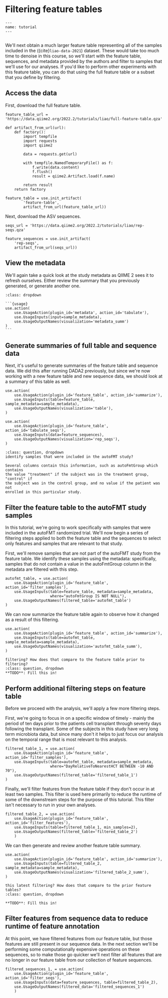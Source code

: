 # Filtering feature tables

```{usage-scope}
---
name: tutorial
---
```

```{usage-selector}
```

We'll next obtain a much larger feature table representing all of the samples
included in the ({cite}`liao-data-2021`) dataset. These would take too much
time to denoise in this course, so we'll start with the feature table,
sequences, and metadata provided by the authors and filter to samples that
we'll use for our analyses. If you'd like to perform other experiments with
this feature table, you can do that using the full feature table or a subset
that you define by filtering.

## Access the data

First, download the full feature table.

```{usage}
feature_table_url = 'https://data.qiime2.org/2022.2/tutorials/liao/full-feature-table.qza'

def artifact_from_url(url):
    def factory():
        import tempfile
        import requests
        import qiime2

        data = requests.get(url)

        with tempfile.NamedTemporaryFile() as f:
            f.write(data.content)
            f.flush()
            result = qiime2.Artifact.load(f.name)

        return result
    return factory

feature_table = use.init_artifact(
        'feature-table',
        artifact_from_url(feature_table_url))
```

Next, download the ASV sequences.

```{usage}
seqs_url = 'https://data.qiime2.org/2022.2/tutorials/liao/rep-seqs.qza'

feature_sequences = use.init_artifact(
    'rep-seqs',
    artifact_from_url(seqs_url))
```

## View the metadata

We'll again take a quick look at the study metadata as QIIME 2 sees it to
refresh ourselves. Either review the summary that you previously generated, or
generate another one.

````{admonition} Expand this box for help generating a metadata summary.
:class: dropdown

```{usage}
use.action(
    use.UsageAction(plugin_id='metadata', action_id='tabulate'),
    use.UsageInputs(input=sample_metadata),
    use.UsageOutputNames(visualization='metadata_summ')
)
```
````


## Generate summaries of full table and sequence data

Next, it's useful to generate summaries of the feature table and sequence data.
We did this after running DADA2 previously, but since we're now working with a
new feature table and new sequence data, we should look at a summary of this
table as well.

```{usage}
use.action(
    use.UsageAction(plugin_id='feature_table', action_id='summarize'),
    use.UsageInputs(table=feature_table, sample_metadata=sample_metadata),
    use.UsageOutputNames(visualization='table'),
)

use.action(
    use.UsageAction(plugin_id='feature_table', action_id='tabulate_seqs'),
    use.UsageInputs(data=feature_sequences),
    use.UsageOutputNames(visualization='rep_seqs'),
)
```

```{admonition} Which column or columns in the metadata could be used to
:class: question, dropdown
identify samples that were included in the autoFMT study?

Several columns contain this information, such as autoFmtGroup which contains
the value "treatment" if the subject was in the treatment group, "control" if
the subject was in the control group, and no value if the patient was not
enrolled in this particular study.
```

## Filter the feature table to the autoFMT study samples

In this tutorial, we're going to work specifically with samples that were
included in the autoFMT randomized trial. We'll now begin a series of filtering
steps applied to both the feature table and the sequences to select only
features and samples that are relevant to that study.

First, we'll remove samples that are not part of the autoFMT study from the
feature table. We identify these samples using the metadata: specifically,
samples that do not contain a value in the autoFmtGroup column in the metadata
are filtered with this step.

```{usage}
autofmt_table, = use.action(
    use.UsageAction(plugin_id='feature_table', action_id='filter_samples'),
    use.UsageInputs(table=feature_table, metadata=sample_metadata,
                    where="autoFmtGroup IS NOT NULL"),
    use.UsageOutputNames(filtered_table='autofmt_table')
)
```

We can now summarize the feature table again to observe how it changed as a
result of this filtering.

```{usage}
use.action(
    use.UsageAction(plugin_id='feature_table', action_id='summarize'),
    use.UsageInputs(table=autofmt_table, sample_metadata=sample_metadata),
    use.UsageOutputNames(visualization='autofmt_table_summ'),
)
```

```{admonition} How many samples and features are in this feature table after
filtering? How does that compare to the feature table prior to filtering?
:class: question, dropdown
**TODO**: Fill this in!
```

## Perform additional filtering steps on feature table

Before we proceed with the analysis, we'll apply a few more filtering steps.

First, we're going to focus in on a specific window of timely - mainly the
period of ten days prior to the patients cell transplant through seventy days
following the transplant. Some of the subjects in this study have very long
term microbiota data, but since many don't it helps to just focus our analysis
on the temporal range that is most relevant to this analysis.

```{usage}
filtered_table_1, = use.action(
    use.UsageAction(plugin_id='feature_table', action_id='filter_samples'),
    use.UsageInputs(table=autofmt_table, metadata=sample_metadata,
                    where="DayRelativeToNearestHCT BETWEEN -10 AND 70"),
    use.UsageOutputNames(filtered_table='filtered_table_1')
)
```

Finally, we'll filter features from the feature table if they don't occur in at
least two samples. This filter is used here primarily to reduce the runtime of
some of the downstream steps for the purpose of this tutorial. This filter
isn't necessary to run in your own analyses.


```{usage}
filtered_table_2, = use.action(
    use.UsageAction(plugin_id='feature_table', action_id='filter_features'),
    use.UsageInputs(table=filtered_table_1, min_samples=2),
    use.UsageOutputNames(filtered_table='filtered_table_2')
    )
```

We can then generate and review another feature table summary.

```{usage}
use.action(
    use.UsageAction(plugin_id='feature_table', action_id='summarize'),
    use.UsageInputs(table=filtered_table_2, sample_metadata=sample_metadata),
    use.UsageOutputNames(visualization='filtered_table_2_summ'),
)
```

```{admonition} How many samples and features are in the feature table after
this latest filtering? How does that compare to the prior feature tables?
:class: question, dropdown

**TODO**: Fill this in!
```

## Filter features from sequence data to reduce runtime of feature annotation

At this point, we have filtered features from our feature table, but those
features are still present in our sequence data. In the next section we'll be
performing some computationally expensive operations on these sequences, so to
make those go quicker we'll next filter all features that are no longer in our
feature table from our collection of feature sequences.

```{usage}
filtered_sequences_1, = use.action(
    use.UsageAction(plugin_id='feature_table', action_id='filter_seqs'),
    use.UsageInputs(data=feature_sequences, table=filtered_table_2),
    use.UsageOutputNames(filtered_data='filtered_sequences_1')
    )
```
